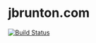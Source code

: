 # jbrunton.com

[![Build Status](https://travis-ci.org/jbrunton/jbrunton.com.png)](https://travis-ci.org/jbrunton/jbrunton.com)
